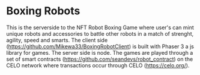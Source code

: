 # Boxing Robots
This is the serverside to the NFT Robot Boxing Game where user's can mint unique robots and accessories to battle other robots in a match of strenght, agility, speed and smarts. The client side (https://github.com/Mikewa33/BoxingRobotClient) is built with Phaser 3 a js library for games. The server side is node. The games are played through a set of smart contracts (https://github.com/seandevs/robot_contract) on the CELO network where transactions occur through CELO (https://celo.org/).


